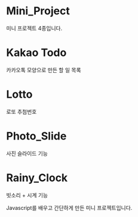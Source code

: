 # Mini_Project
미니 프로젝트 4종입니다.

# Kakao Todo
카카오톡 모양으로 만든 할 일 목록

# Lotto
로또 추첨번호

# Photo_Slide
사진 슬라이드 기능

# Rainy_Clock
빗소리 + 시계 기능

Javascript를 배우고 간단하게 만든 미니 프로젝트입니다.
